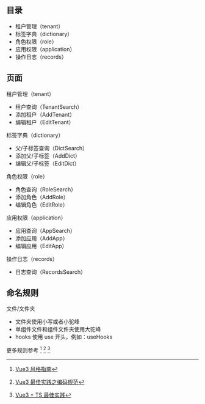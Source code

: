 ## 目录

- 租户管理（tenant）
- 标签字典（dictionary）
- 角色权限（role）
- 应用权限（application）
- 操作日志（records）

## 页面

租户管理（tenant）

- 租户查询（TenantSearch）
- 添加租户（AddTenant）
- 编辑租户（EditTenant）

标签字典（dictionary）

- 父/子标签查询（DictSearch）
- 添加父/子标签（AddDict）
- 编辑父/子标签（EditDict）

角色权限（role）

- 角色查询（RoleSearch）
- 添加角色（AddRole）
- 编辑角色（EditRole）

应用权限（application）

- 应用查询（AppSearch）
- 添加应用（AddApp）
- 编辑应用（EditApp）

操作日志（records）

- 日志查询（RecordsSearch）

## 命名规则

文件/文件夹

- 文件夹使用小写或者小驼峰
- 单组件文件和组件文件夹使用大驼峰
- hooks 使用 use 开头，例如：useHooks

更多规则参考 [^1] [^2] [^3]

[^1]: [Vue3 风格指南](https://v3.vuejs.org/style-guide/)
[^2]: [Vue3 最佳实践之编码规范](https://juejin.cn/post/7011517342517559327)
[^3]: [Vue3 + TS 最佳实践](https://juejin.cn/post/7001897686567747598)

